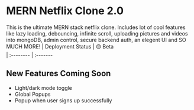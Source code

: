 # MERN Netflix Clone 2.0

This is the ultimate MERN stack netflix clone. Includes lot of cool features like lazy loading, debouncing, infinite scroll, uploading pictures and videos into mongoDB, admin control, secure backend auth, an elegent UI and SO MUCH MORE!
| Deployment Status | 🟡 Beta  
| :-------- | :-------

## New Features Coming Soon

- Light/dark mode toggle
- Global Popups
- Popup when user signs up successfully
